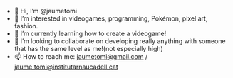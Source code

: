 - 👋 Hi, I’m @jaumetomi
- 👀 I’m interested in videogames, programming, Pokémon, pixel art, fashion.
- 🌱 I’m currently learning how to create a videogame!
- 💞️ I’m looking to collaborate on developing really anything with someone that has the same level as me!(not especially high)
- 📫 How to reach me: jaumetomi@gmail.com / jaume.tomi@institutarnaucadell.cat

<!---
jaumetomi/jaumetomi is a ✨ special ✨ repository because its `README.md` (this file) appears on your GitHub profile.
You can click the Preview link to take a look at your changes.
--->
